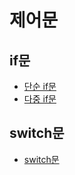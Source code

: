 # 제어문

## if문
- [단순 if문](../../../01필기/01내용/04프로그래밍언어활용/04프로그래밍언어활용_02내용.md#단순-if문)
- [다중 if문](../../../01필기/01내용/04프로그래밍언어활용/04프로그래밍언어활용_02내용.md#다중-if문)

## switch문
- [switch문](../../../01필기/01내용/04프로그래밍언어활용/04프로그래밍언어활용_02내용.md#switch문)
